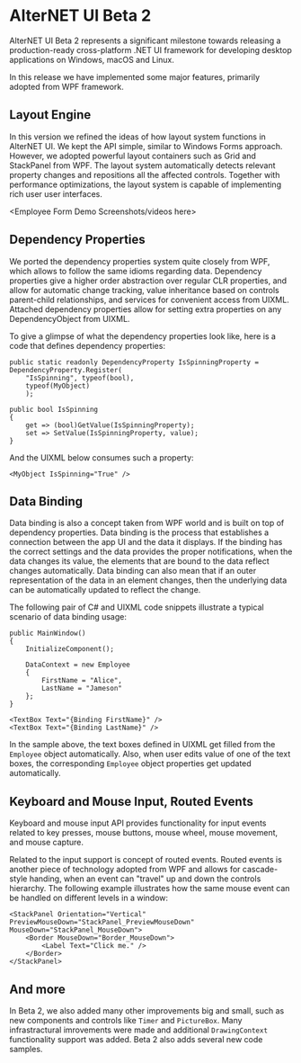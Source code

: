 # AlterNET UI Beta 2

AlterNET UI Beta 2 represents a significant milestone towards releasing a production-ready cross-platform
.NET UI framework for developing desktop applications on Windows, macOS and Linux.

In this release we have implemented some major features, primarily adopted from WPF framework.

## Layout Engine

In this version we refined the ideas of how layout system functions in AlterNET UI. We kept the API simple, similar to Windows Forms approach.
However, we adopted powerful layout containers such as Grid and StackPanel from WPF. The layout system automatically detects relevant property changes
and repositions all the affected controls. Together with performance optimizations, the layout system is capable
of implementing rich user user interfaces.

<Employee Form Demo Screenshots/videos here>

## Dependency Properties

We ported the dependency properties system quite closely from WPF, which allows to follow the same idioms regarding data.
Dependency properties give a higher order abstraction over regular CLR properties, and allow for automatic change tracking,
value inheritance based on controls parent-child relationships, and services for convenient access from UIXML.
Attached dependency properties allow for setting extra properties on any DependencyObject from UIXML.

To give a glimpse of what the dependency properties look like, here is a code that defines dependency properties:

```
public static readonly DependencyProperty IsSpinningProperty = DependencyProperty.Register(
    "IsSpinning", typeof(bool),
    typeof(MyObject)
    );

public bool IsSpinning
{
    get => (bool)GetValue(IsSpinningProperty);
    set => SetValue(IsSpinningProperty, value);
}
```

And the UIXML below consumes such a property:

```
<MyObject IsSpinning="True" />
```

## Data Binding

Data binding is also a concept taken from WPF world and is built on top of dependency properties.
Data binding is the process that establishes a connection between the app UI and the data it displays.
If the binding has the correct settings and the data provides the proper notifications, when the data changes its value,
the elements that are bound to the data reflect changes automatically. Data binding can also mean that if an outer representation
of the data in an element changes, then the underlying data can be automatically updated to reflect the change.

The following pair of C# and UIXML code snippets illustrate a typical scenario of data binding usage:

```
public MainWindow()
{
    InitializeComponent();

    DataContext = new Employee
    {
        FirstName = "Alice",
        LastName = "Jameson"
    };
}
```

```
<TextBox Text="{Binding FirstName}" />
<TextBox Text="{Binding LastName}" />
```

In the sample above, the text boxes defined in UIXML get filled from the `Employee` object automatically.
Also, when user edits value of one of the text boxes, the corresponding `Employee` object properties get updated automatically.

## Keyboard and Mouse Input, Routed Events

Keyboard and mouse input API provides functionality for input events related to key presses, mouse buttons, mouse wheel, mouse movement, and mouse capture.

Related to the input support is concept of routed events. Routed events is another piece of technology adopted from WPF and allows for cascade-style handing, when an event
can "travel" up and down the controls hierarchy. The following example illustrates how the same mouse event can be handled on different levels in a window:

```
<StackPanel Orientation="Vertical" PreviewMouseDown="StackPanel_PreviewMouseDown" MouseDown="StackPanel_MouseDown">
	<Border MouseDown="Border_MouseDown">
		<Label Text="Click me." />
	</Border>
</StackPanel>
```

## And more

In Beta 2, we also added many other improvements big and small, such as new components and controls like `Timer` and `PictureBox`.
Many infrastractural imrovements were made and additional `DrawingContext` functionality support was added. Beta 2 also adds several new code samples.
